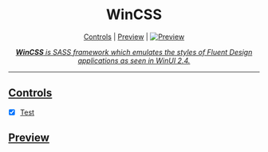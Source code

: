 <h1 align="center">WinCSS</h1>
  
<p align="center">
  <a href="#controls">Controls</a> |
  <a href="#preview">Preview</a> |
  <a href="#docs>Docs (Coming Soon)</a>
</p>

<p align="center">
  <img alt="Preview" src="https://i.imgur.com/PEXdZv4.png">
<p align="center">

<p align="center">
  <i><strong>WinCSS</strong> is SASS framework which emulates the styles of Fluent Design applications as seen in WinUI 2.4.</i>
</p>

<hr>

## Controls

  - [x] Test

## Preview

